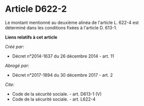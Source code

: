 # Article D622-2

Le montant mentionné au deuxième alinéa de l'article L. 622-4 est déterminé dans les conditions fixées à l'article D. 613-1.

**Liens relatifs à cet article**

_Créé par_:

  - Décret n°2014-1637 du 26 décembre 2014 - art. 11

_Abrogé par_:

  - Décret n°2017-1894 du 30 décembre 2017 - art. 2

_Cite_:

  - Code de la sécurité sociale. - art. D613-1 (V)
  - Code de la sécurité sociale. - art. L622-4

